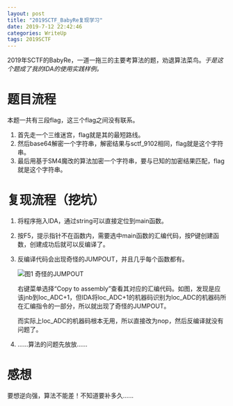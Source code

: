 ```yaml
---
layout: post
title: "2019SCTF_BabyRe复现学习"
date: 2019-7-12 22:42:46
categories: WriteUp
tags: 2019SCTF
---
```


2019年SCTF的BabyRe，一道一拖三的主要考算法的题，劝退算法菜鸟。*于是这个题成了我的IDA的使用实践样例。*


# 题目流程

本题一共有三段flag，这三个flag之间没有联系。

1. 首先走一个三维迷宫，flag就是其的最短路线。
2. 然后base64解密一个字符串，解密结果与sctf_9102相同，flag就是这个字符串。
3. 最后用基于SM4魔改的算法加密一个字符串，要与已知的加密结果匹配，flag就是这个字符串。

# 复现流程（挖坑）

1. 将程序拖入IDA，通过string可以直接定位到main函数。

2. 按F5，提示指针不在函数内，需要选中main函数的汇编代码，按P键创建函数，创建成功后就可以反编译了。

3. 反编译代码会出现奇怪的JUMPOUT，并且几乎每个函数都有。

   ![图1 奇怪的JUMPOUT](https://chrishuppor.github.io/image/Snipaste_2019-06-29_22-54-46.PNG)

   右键菜单选择“Copy to assembly”查看其对应的汇编代码。如图，发现是应该jnb到loc_ADC+1，但IDA将loc_ADC+1的机器码识别为loc_ADC的机器码所在汇编指令的一部分，所以就出现了奇怪的JUMPOUT。

   而实际上loc_ADC的机器码根本无用，所以直接改为nop，然后反编译就没有问题了。

4. ......算法的问题先放放......

# 感想

要想逆向强，算法不能差！不知道要补多久......